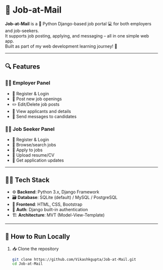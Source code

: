 # 💼 Job-at-Mail

**Job-at-Mail** is a 🐍 Python Django-based job portal 💻 for both employers and job-seekers.  
It supports job posting, applying, and messaging – all in one simple web app.  
Built as part of my web development learning journey! 🚀

---

## 🔍 Features

### 🧑‍💼 Employer Panel
- 📝 Register & Login
- 📢 Post new job openings
- ✏️ Edit/Delete job posts
- 👀 View applicants and details
- 💬 Send messages to candidates

### 👨‍🎓 Job Seeker Panel
- 📝 Register & Login
- 🔎 Browse/search jobs
- 📩 Apply to jobs
- 📄 Upload resume/CV
- 🔔 Get application updates

---

## 🧑‍💻 Tech Stack

- ⚙️ **Backend**: Python 3.x, Django Framework
- 🗃️ **Database**: SQLite (default) / MySQL / PostgreSQL
- 🎨 **Frontend**: HTML, CSS, Bootstrap
- 🔐 **Auth**: Django built-in authentication
- 🏗️ **Architecture**: MVT (Model-View-Template)

---

## 🚀 How to Run Locally

1. 📥 Clone the repository
   ```bash
   git clone https://github.com/Vikashkgupta/Job-at-Mail.git
   cd Job-at-Mail
